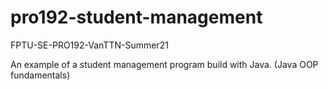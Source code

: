 # pro192-student-management
FPTU-SE-PRO192-VanTTN-Summer21

An example of a student management program build with Java. (Java OOP fundamentals)
